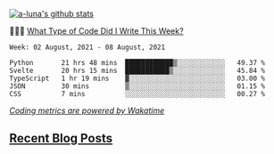 [![a-luna's github stats](https://github-readme-stats.vercel.app/api?username=a-luna&show_icons=true&icon_color=000000)](https://github.com/a-luna)

👨🏽‍💻 [What Type of Code Did I Write This Week?](https://wakatime.com/@aaronluna)
<!--START_SECTION:waka-->
```text
Week: 02 August, 2021 - 08 August, 2021

Python       21 hrs 48 mins  ████████████▒░░░░░░░░░░░░   49.37 % 
Svelte       20 hrs 15 mins  ███████████▒░░░░░░░░░░░░░   45.84 % 
TypeScript   1 hr 19 mins    ▓░░░░░░░░░░░░░░░░░░░░░░░░   03.00 % 
JSON         30 mins         ▒░░░░░░░░░░░░░░░░░░░░░░░░   01.15 % 
CSS          7 mins          ░░░░░░░░░░░░░░░░░░░░░░░░░   00.27 % 
```
<!--END_SECTION:waka-->
_[Coding metrics are powered by Wakatime](https://wakatime.com/@aaronluna)_

<!--blog_posts-->
## [Recent Blog Posts](https://aaronluna.dev/blog/)
